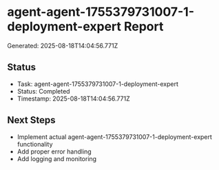 # agent-agent-1755379731007-1-deployment-expert Report

Generated: 2025-08-18T14:04:56.771Z

## Status
- Task: agent-agent-1755379731007-1-deployment-expert
- Status: Completed
- Timestamp: 2025-08-18T14:04:56.771Z

## Next Steps
- Implement actual agent-agent-1755379731007-1-deployment-expert functionality
- Add proper error handling
- Add logging and monitoring
